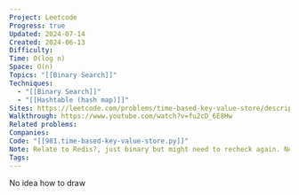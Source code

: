 ```yaml
---
Project: Leetcode
Progress: true
Updated: 2024-07-14
Created: 2024-06-13
Difficulty: 
Time: O(log n)
Space: O(n)
Topics: "[[Binary Search]]"
Techniques:
  - "[[Binary Search]]"
  - "[[Hashtable (hash map)]]"
Sites: https://leetcode.com/problems/time-based-key-value-store/description/
Walkthrough: https://www.youtube.com/watch?v=fu2cD_6E8Hw
Related problems: 
Companies: 
Code: "[[981.time-based-key-value-store.py]]"
Note: Relate to Redis?, just binary but might need to recheck again. Neet write it super easier than mine. no need ml or mr,
Tags: 
---
```


No idea how to draw
